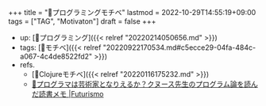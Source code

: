 +++
title = "🔖プログラミングモチベ"
lastmod = 2022-10-29T14:55:19+09:00
tags = ["TAG", "Motivaton"]
draft = false
+++

-   up: [📂プログラミング]({{< relref "20220214050656.md" >}})
-   tags: [🔖モチベ]({{< relref "20220922170534.md#c5ecce29-04fa-484c-a067-4c4de8522fd2" >}})
-   refs.
    -   [📝Clojureモチベ]({{< relref "20220116175232.md" >}})
    -   [🔗プログラマは芸術家となりえるか？クヌース先生のプログラム論を読んだ読書メモ |Futurismo](https://futurismo.biz/archives/2417/)
